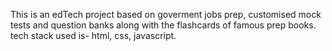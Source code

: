 This is an edTech project based on goverment jobs prep, customised mock tests and question banks along with the flashcards of famous prep books.
tech stack used is- html, css, javascript.
